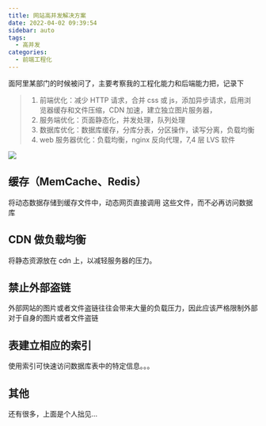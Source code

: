 ```yaml
---
title: 网站高并发解决方案
date: 2022-04-02 09:39:54
sidebar: auto
tags:
  - 高并发
categories:
  - 前端工程化
---
```


面阿里某部门的时候被问了，主要考察我的工程化能力和后端能力把，记录下

> 1. 前端优化：减少 HTTP 请求，合并 css 或 js，添加异步请求，启用浏览器缓存和文件压缩，CDN 加速，建立独立图片服务器，
> 2. 服务端优化：页面静态化，并发处理，队列处理
> 3. 数据库优化：数据库缓存，分库分表，分区操作，读写分离，负载均衡
> 4. web 服务器优化：负载均衡，nginx 反向代理，7,4 层 LVS 软件

![](https://www.iwmyx.cn/wp-content/uploads/2020/11/9599cb6282cf-1.jpg)

## 缓存（MemCache、Redis）

将动态数据存储到缓存文件中，动态网页直接调用 这些文件，而不必再访问数据库

## CDN 做负载均衡

将静态资源放在 cdn 上，以减轻服务器的压力。

## 禁止外部盗链

外部网站的图片或者文件盗链往往会带来大量的负载压力，因此应该严格限制外部对于自身的图片或者文件盗链

## 表建立相应的索引

使用索引可快速访问数据库表中的特定信息。。。

## 其他

还有很多，上面是个人拙见...

